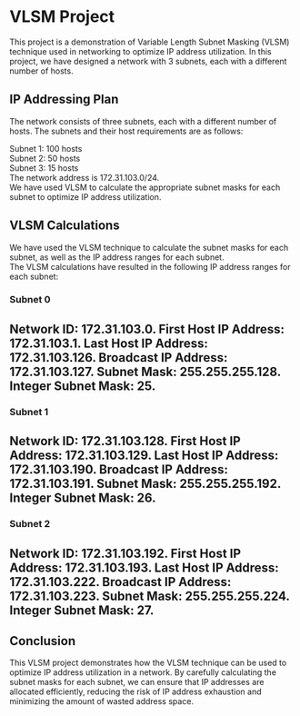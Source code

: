 # VLSM Project

This project is a demonstration of Variable Length Subnet Masking (VLSM) technique used in networking to optimize IP address utilization. In this project, we have designed a network with 3 subnets, each with a different number of hosts.

## IP Addressing Plan

The network consists of three subnets, each with a different number of hosts. The subnets and their host requirements are as follows:

Subnet 1: 100 hosts\
Subnet 2: 50 hosts\
Subnet 3: 15 hosts\
The network address is 172.31.103.0/24.\
We have used VLSM to calculate the appropriate subnet masks for each subnet to optimize IP address utilization.

## VLSM Calculations

We have used the VLSM technique to calculate the subnet masks for each subnet, as well as the IP address ranges for each subnet.\
The VLSM calculations have resulted in the following IP address ranges for each subnet:

### Subnet 0

Network ID: 172.31.103.0.
First Host IP Address: 172.31.103.1.
Last Host IP Address: 172.31.103.126.
Broadcast IP Address: 172.31.103.127.
Subnet Mask: 255.255.255.128.
Integer Subnet Mask: 25.
------------------------------------------------
### Subnet 1

Network ID: 172.31.103.128.
First Host IP Address: 172.31.103.129.
Last Host IP Address: 172.31.103.190.
Broadcast IP Address: 172.31.103.191.
Subnet Mask: 255.255.255.192.
Integer Subnet Mask: 26.
------------------------------------------------
### Subnet 2

Network ID: 172.31.103.192.
First Host IP Address: 172.31.103.193.
Last Host IP Address: 172.31.103.222.
Broadcast IP Address: 172.31.103.223.
Subnet Mask: 255.255.255.224.
Integer Subnet Mask: 27.
------------------------------------------------


## Conclusion

This VLSM project demonstrates how the VLSM technique can be used to optimize IP address utilization in a network. By carefully calculating the subnet masks for each subnet, we can ensure that IP addresses are allocated efficiently, reducing the risk of IP address exhaustion and minimizing the amount of wasted address space.

